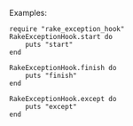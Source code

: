 
Examples:

    require "rake_exception_hook"
    RakeExceptionHook.start do
        puts "start"
    end

    RakeExceptionHook.finish do
        puts "finish"
    end

    RakeExceptionHook.except do
        puts "except"
    end


